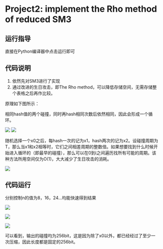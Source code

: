 # Project2: implement the Rho method of reduced SM3
## 运行指导
直接在Python编译器中点击运行即可
## 代码说明
1. 依然先对SM3进行了实现
2. 通过改进的生日攻击，即The Rho method，可以降低存储空间，无需存储整个表格之后再作比较。

原理如下图所示：

相同hash值的两个碰撞，同时再hash相同次数后依然相同，因此会形成一个循环。

![](https://img-blog.csdnimg.cn/805e8622fbf64f99b12f79ecafba8f78.png)
![](https://img-blog.csdnimg.cn/b5119079c6594eeebbc848b8f2a29478.png)

随机选择一个x0之后，每hash一次的记为x1，hash两次的记为x2。设碰撞周期为T，那么当x1和x2相等时，它们之间相差周期的整数倍。如果想要找到什么时候开始进入循环的（即最早的碰撞），那么可以在0到i之间遍历找所有可能的周期。该种方法所用空间仅为O(1)，大大减少了生日攻击的消耗。

![](https://img-blog.csdnimg.cn/c8c9a1b6bce74887a8a211a5aa7f315f.png)

## 代码运行
分别控制n的值为8，16，24...均能快速得到结果

![](https://img-blog.csdnimg.cn/f0b9d8d7a92c4805beffc055595cde96.png)

![](https://img-blog.csdnimg.cn/5a8ec1a37c28441d8e0072699abfe211.png)

![](https://img-blog.csdnimg.cn/d848a2a3c390473b954de168dfb7b3a5.png)

可以看到，输出的碰撞均为256bit，这是因为除了x0以外，都已经经过了至少一次压缩，因此长度都是固定的256bit。

